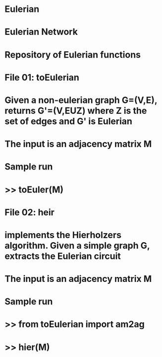 # Eulerian
# Eulerian Network

# Repository of Eulerian functions

# File 01: toEulerian 
# Given a non-eulerian graph G=(V,E), returns G'=(V,EUZ) where Z is the set of edges and G' is Eulerian
# The input is an adjacency matrix M
#
# Sample run
# >> toEuler(M)


# File 02: heir 
# implements the Hierholzers algorithm. Given a simple graph G, extracts the Eulerian circuit
# The input is an adjacency matrix M
#
# Sample run
# >> from toEulerian import am2ag
# >> hier(M)
